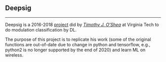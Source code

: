 ## Deepsig

---

Deepsig is a 2016-2018 [project](https://github.com/radioML) did by *[Timothy J. O'Shea](https://scholar.google.com/citations?user=4S4GyXYAAAAJ&hl=en)* at Virginia Tech to do modulation classification by DL.

The purpose of this project is to replicate his work (some of the original functions are out-of-date due to change in python and tensorflow, e.g., python2 is no longer supported by the end of 2020) and learn ML on wireless.